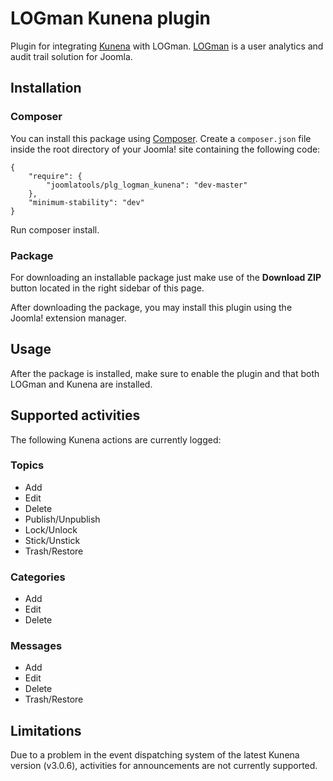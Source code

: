 LOGman Kunena plugin
========================

Plugin for integrating [Kunena](http://www.kunena.org/) with LOGman. [LOGman](http://joomlatools.com/logman) is a user analytics and audit trail solution for Joomla.

## Installation

### Composer

You can install this package using [Composer](https://getcomposer.org/). Create a `composer.json` file inside the root directory of your Joomla! site containing the following code:

```
{
    "require": {        
        "joomlatools/plg_logman_kunena": "dev-master"
    },
    "minimum-stability": "dev"
}
```

Run composer install.

### Package

For downloading an installable package just make use of the **Download ZIP** button located in the right sidebar of this page.

After downloading the package, you may install this plugin using the Joomla! extension manager.

## Usage

After the package is installed, make sure to enable the plugin and that both LOGman and Kunena are installed.

## Supported activities

The following Kunena actions are currently logged:

### Topics

* Add
* Edit
* Delete
* Publish/Unpublish
* Lock/Unlock
* Stick/Unstick
* Trash/Restore

### Categories

* Add
* Edit
* Delete

### Messages

* Add
* Edit
* Delete
* Trash/Restore

## Limitations

Due to a problem in the event dispatching system of the latest Kunena version (v3.0.6), activities for announcements are not currently supported.